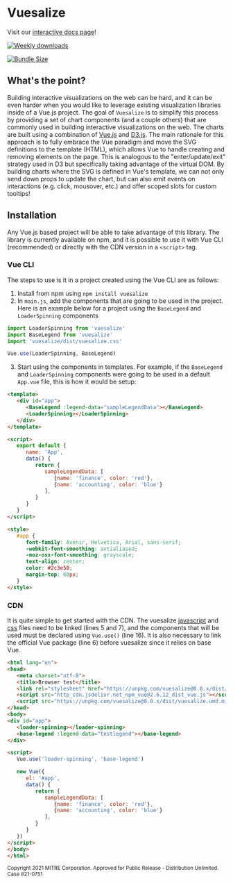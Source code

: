 # Vuesalize

Visit our [interactive docs page](https://haroutboujakjian.github.io/Vuesalize/)!

<a href="https://www.npmjs.com/package/vuesalize"><img src="https://img.shields.io/npm/dm/vuesalize?label=npm%20downloads&style=plastic" alt="Weekly downloads"></a>

<a href="https://bundlephobia.com/package/vuesalize"><img src="https://img.shields.io/bundlephobia/minzip/vuesalize?style=plastic" alt="Bundle Size"></a>

## What's the point?

Building interactive visualizations on the web can be hard, and it can be even harder when you would like to leverage
existing visualization libraries inside of a Vue.js project. The goal of `Vuesalize` is to simplify this process by providing
a set of chart components (and a couple others) that are commonly used in building interactive visualizations on the web. The
charts are built using a combination of [Vue.js](https://vuejs.org/v2/guide/)
and [D3.js](https://d3js.org/). The main rationale for this approach is to fully embrace the Vue paradigm and move the SVG
definitions to the template (HTML), which allows Vue to handle creating and removing elements on the page. This is analogous
to the "enter/update/exit" strategy used in D3 but specifically taking advantage of the virtual DOM. By building charts where
the SVG is defined in Vue's template, we can not only send down props to update the chart, but can also emit events on
interactions (e.g. click, mousover, etc.) and offer scoped slots for custom tooltips!

## Installation

Any Vue.js based project will be able to take advantage of this library. The library is currently available on npm, and it is
possible to use it with Vue CLI (recommended) or directly with the CDN version in a `<script>` tag.

### Vue CLI

The steps to use is it in a project created using the Vue CLI are as follows:

1. Install from npm using `npm install vuesalize`
2. In `main.js`, add the components that are going to be used in the project. Here is an example below for a project using
   the `BaseLegend` and `LoaderSpinning` components

```js
import LoaderSpinning from 'vuesalize'
import BaseLegend from 'vuesalize'
import 'vuesalize/dist/vuesalize.css'

Vue.use(LoaderSpinning, BaseLegend)
```

3. Start using the components in templates. For example, if the `BaseLegend` and `LoaderSpinning` components were going to be
   used in a default `App.vue` file, this is how it would be setup:

```html
<template>
   <div id="app">
      <BaseLegend :legend-data="sampleLegendData"></BaseLegend>
      <LoaderSpinning></LoaderSpinning>
   </div>
</template>

<script>
   export default {
      name: 'App',
      data() {
         return {
            sampleLegendData: [
               {name: 'finance', color: 'red'},
               {name: 'accounting', color: 'blue'}
            ],
         }
      }
   }
</script>

<style>
   #app {
      font-family: Avenir, Helvetica, Arial, sans-serif;
      -webkit-font-smoothing: antialiased;
      -moz-osx-font-smoothing: grayscale;
      text-align: center;
      color: #2c3e50;
      margin-top: 60px;
   }
</style>
```

### CDN

It is quite simple to get started with the CDN. The vuesalize [javascript](https://unpkg.com/vuesalize) 
and [css](https://unpkg.com/vuesalize@0.0.37/dist/vuesalize.css) files need to be linked (lines 5 and 7), 
and the components that will be used must be declared using `Vue.use()` (line 16). It is also necessary to link the 
official Vue package (line 6) before vuesalize since it relies on base Vue.
```html
<html lang="en">
<head>
   <meta charset="utf-8">
   <title>Browser test</title>
   <link rel="stylesheet" href="https://unpkg.com/vuesalize@0.0.x/dist/vuesalize.css">
   <script src="http_cdn.jsdelivr.net_npm_vue@2.6.12_dist_vue.js"></script>
   <script src="https://unpkg.com/vuesalize@0.0.x/dist/vuesalize.umd.min.js"></script>
</head>
<body>
<div id="app">
   <loader-spinning></loader-spinning>
   <base-legend :legend-data="testlegend"></base-legend>
</div>

<script>
   Vue.use('loader-spinning', 'base-legend')

   new Vue({
      el: '#app',
      data() {
         return {
            sampleLegendData: [
               {name: 'finance', color: 'red'},
               {name: 'accounting', color: 'blue'}
            ],
         }
      }
   })
</script>
</body>
</html>
```

<small>Copyright 2021 MITRE Corporation. Approved for Public Release - Distribution Unlimited. Case #21-0751</small>

